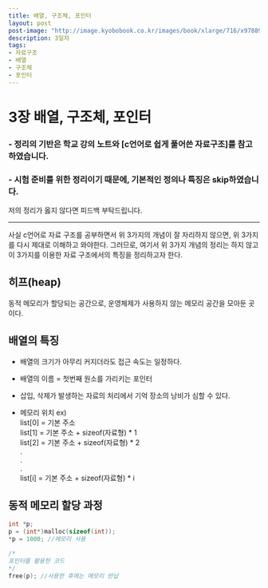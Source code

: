 ```yaml
---
title: 배열, 구조체, 포인터
layout: post
post-image: "http://image.kyobobook.co.kr/images/book/xlarge/716/x9788970509716.jpg"
description: 3일차
tags:
- 자료구조
- 배열
- 구조체
- 포인터
---
```

# 3장 배열, 구조체, 포인터
### - 정리의 기반은 학교 강의 노트와 [c언어로 쉽게 풀어쓴 자료구조]를 참고하였습니다.  
### - 시험 준비를 위한 정리이기 때문에, 기본적인 정의나 특징은 skip하였습니다.
  
저의 정리가 옳지 않다면 피드백 부탁드립니다.

---

사실 c언어로 자료 구조를 공부하면서 위 3가지의 개념이 잘 자리하지 않으면, 위 3가지를 다시 제대로 이해하고 와야한다. 그러므로, 여기서 위 3가지 개념의 정리는 하지 않고 이 3가지를 이용한 자료 구조에서의 특징을 정리하고자 한다.

## 히프(heap)
동적 메모리가 할당되는 공간으로, 운영체제가 사용하지 않는 메모리 공간을 모아둔 곳이다.

## 배열의 특징
* 배열의 크기가 아무리 커지더라도 접근 속도는 일정하다.
* 배열의 이름 = 첫번째 원소를 가리키는 포인터
* 삽입, 삭제가 발생하는 자료의 처리에서 기억 장소의 낭비가 심할 수 있다.  
  
* 메모리 위치 ex)  
list[0] = 기본 주소  
list[1] = 기본 주소 + sizeof(자료형) * 1  
list[2] = 기본 주소 + sizeof(자료형) * 2  
.  
.  
.  
list[i] = 기본 주소 + sizeof(자료형) * i  

## 동적 메모리 할당 과정
```c
int *p;
p = (int*)malloc(sizeof(int));
*p = 1000; //메모리 사용

/*
포인터를 활용한 코드
*/
free(p); //사용한 후에는 메모리 반납
```

